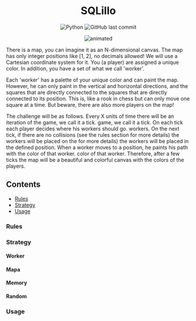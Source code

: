 
<h1 align="center"> SQLillo </h1>

<div align="center">
  <img alt="Python" src="https://img.shields.io/badge/python-v3.10+-blue.svg">
  <img alt="GitHub last commit" src="https://img.shields.io/github/last-commit/CPerezRuiz335/SQLillo?color=informational">

 </div>
 
<p align="center">
  <img src="media/output.gif" alt="animated" />
</p>

There is a map, you can imagine it as an N-dimensional canvas. 
The map has only integer positions like [1, 2], no decimals allowed! 
We will use a Cartesian coordinate system for it. You (a player) 
are assigned a unique color. In addition, you have a set of what we call 'worker'.

Each 'worker' has a palette of your unique color and can paint the map. 
However, he can only paint in the vertical and horizontal directions, and the squares 
that are directly connected to the squares that are directly connected to its position. 
This is, like a rook in chess but can only move one square at a time. But beware, 
there are also more players on the map!

The challenge will be as follows. Every X units of time there will be an iteration of the game, we call it a tick. 
game, we call it a tick. On each tick each player decides where his workers should go. 
workers. On the next tick, if there are no collisions (see the rules section for more details) 
the workers will be placed on the for more details) the workers will be placed in the defined position. 
When a worker moves to a position, he paints his path with the color of that worker. 
color of that worker. Therefore, after a few ticks the map will be a beautiful and 
colorful canvas with the colors of the players. 


Contents
---------

* [Rules](#rules)
* [Strategy](#strategy)
* [Usage](#usage)

### Rules
### Strategy

#### Worker
#### Mapa
#### Memory
#### Random

### Usage



